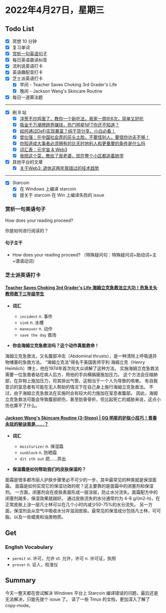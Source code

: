 # 2022年4月27日，星期三

## Todo List

- [x] 冥想 10 分钟
- [x] 复习单词
- [x] [赏析一句英语句子](#赏析一句英语句子)
- [x] 每日英语晨读纠音
- [x] 流利说英语打卡
- [x] 英语趣配音打卡
- [x] 芝士派英语打卡
  - [x] 早间 - Teacher Saves Choking 3rd Grader's Life
  - [x] 晚间 - Jackson Wang's Skincare Routine
- [x] 每日一道算法题
--------
- [x] 刷 B 站
  - [x] [洋葱不炒鸡蛋了，教你一个新吃法，我家一周吃6次，简单又好吃](https://b23.tv/9q1llvH)
  - [x] [吸金千万潮牌跨界赚钱，热门明星NFT你还不知道？](https://b23.tv/zAC75Fk)
  - [x] [如何通过DeFi实现暴富？纯干货分享，小白必看！](https://b23.tv/Lz1LRLo)
  - [x] [曾仕强：在中国社会弄的灰头土脸，不要怪别人，要怪你功夫不够！](https://b23.tv/1w60VTZ)
  - [x] [你知道成大事者必须拥有的比天时地利人和更重要的条件是什么吗](https://b23.tv/pbbUXzK)
  - [x] [词汇表：元宇宙 & Web3](https://b23.tv/Fg5ycYz)
  - [x] [我把这个菜，教给了我老婆，现在整个小区都追着她学](https://b23.tv/IVMyv1n)
- [x] 其他平台的文章
  - [x] [关于Web3: 退休这两年我错过的技术趋势](https://guoyu.mirror.xyz/f2yLu59TJ4u07FQ13UmiN4-cLELv3g-qQirY7YF_Qyw)
--------
- [x] Starcoin
  - [x] 在 Windows 上编译 starcoin
  - [x] 提关于 starcoin 在 Win 上编译失败的 issue

### 赏析一句英语句子

How does your reading proceed?

你是如何进行阅读的？

#### 句子主干

- How does your reading proceed? （特殊疑问句：特殊疑问词+助动词+主+谓语动词）

### 芝士派英语打卡

#### [Teacher Saves Choking 3rd Grader's Life 海姆立克急救法立大功！危急关头教师救下三年级学生](https://reading.baicizhan.com/h5/listen-movie.html?id=641&wxapp=mint_danni_ear#/home)

- **词汇**

  - `incident` n. 事件
  - `sink` n. 水槽
  - `maneuver` n. 动作
  - `save the day` 救场

- **你会海姆立克急救法吗？这个动作真能救命！**

海姆立克急救法，又名腹部冲击（Abdominal thrusts），是一种清除上呼吸道异物堵塞的急救方法。
“海姆立克法”得名干美国医师亨利·海姆立克（Henry Heimlich）博士，他在1974年首次向大众讲解了这种方法。
实施海姆立克急救法需要一位急救者站在病人后方，用他的手向横膈膜施加压力。
这个方法会压缩肺部，在异物上施加压力，将其排出气管。这相当于一个人为导致的咳嗽。
有自我意识的室息者有可能在无人帮助的情况下在自己身上施行海姆立克急救法。
不过，由于海姆立克急救法在实施时会有较大的力施加在室息者腹部。
因此，海姆立克急救法可能会导致腹部瘀伤，甚至肋骨骨折，但比起死亡的威胁来说，这点小伤也算不了什么。

#### [Jackson Wang's Skincare Routine (3-Steps) | GQ 明星的护肤小技巧！青春永驻的秘诀竟是……？](http://reading.baicizhan.com/h5/listen-movie.html?id=642&wxapp=mint_danni_ear#/home)

- **词汇**

  - `moisturizer` n. 保湿霜
  - `sunblock` n. 防晒霜
  - `dit sth out` 把……弄出

- **保湿霜是如何帮助我们的皮肤保湿的？**

面霜是很多都市丽人护肤步骤里必不可少的一步，其中最常见的种类就是保湿面霜。
面霜是如何实现它的保湿功效的呢？这主要靠的是面霜中的闭塞剂和保湿剂。
一方面，闭塞剂会在皮肤表面形成一层涂层，防止水分流失。面霜配方中的闭塞剂越多，保湿效果就越好。
通过皮肤流失的水分通常约为 4-8 g/(m2-h)，在正常皮肤上涂一层凡士林可以在几个小时内减少50-75%的水分流失。
另一方面，保湿剂会从空气中吸收水分并滋润皮肤。最常见的保湿成分包括凡士林，可可脂，以及一些蜡类和油类物质。

## Get

### English Vocabulary

- `permit` vi. 许可，允许 vt. 允许，许可 n. 许可证，执照
- `prover` n. 证人，校准仪

## Summary

今天一整天都在尝试解决 Windows 平台上 Starcoin 编译错误的问题，最后还是无法解决，只能先提个 issue 了。
读了一些 Tmux 的文档，更加深入了解了 copy-mode。
